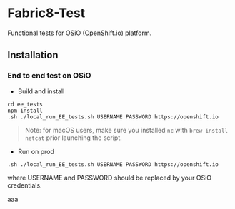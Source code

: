 Fabric8-Test 
============

Functional tests for OSiO (OpenShift.io) platform.

## Installation

### End to end test on OSiO

* Build and install

```
cd ee_tests
npm install
.sh ./local_run_EE_tests.sh USERNAME PASSWORD https://openshift.io
```

> Note: for macOS users, make sure you installed `nc` with `brew install netcat` prior launching the script.

* Run on prod

```
.sh ./local_run_EE_tests.sh USERNAME PASSWORD https://openshift.io
```
where USERNAME and PASSWORD should be replaced by your OSiO credentials.

aaa
